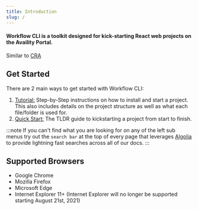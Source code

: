 ```yaml
---
title: Introduction
slug: /
---
```


#### Workflow CLI is a toolkit designed for kick-starting React web projects on the Availity Portal.

Similar to [CRA](https://reactjs.org/docs/create-a-new-react-app.html)

## Get Started

There are 2 main ways to get started with Workflow CLI:

1. [Tutorial:](/tutorial/index) Step-by-Step instructions on how to install and start a project. This also includes details on the project structure as well as what each file/folder is used for.
2. [Quick Start:](/quick-start/) The TLDR guide to kickstarting a project from start to finish.

:::note
If you can't find what you are looking for on any of the left sub menus try out the `search bar` at the top of every page that leverages [Algolia](https://www.algolia.com/) to provide lightning fast searches across all of our docs.
:::

## Supported Browsers

- Google Chrome
- Mozilla Firefox
- Microsoft Edge
- Internet Explorer 11+ (Internet Explorer will no longer be supported starting August 21st, 2021)
